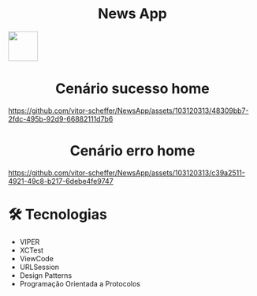 <h1 align="center">News App</h1>

<div align="center">
  <div style="display: flex">
    <img align="center" style="width: 60px" src="https://github.com/vitor-scheffer/NewsApp/assets/103120313/07ecc4ca-cd2f-4d42-8c8d-bd00b4e5cc5e" />
  </div>
</div>

<h1 align="center">Cenário sucesso home</h1>

https://github.com/vitor-scheffer/NewsApp/assets/103120313/48309bb7-2fdc-495b-92d9-66882111d7b6

<h1 align="center">Cenário erro home</h1>

https://github.com/vitor-scheffer/NewsApp/assets/103120313/c39a2511-4921-49c8-b217-6debe4fe9747

# 🛠️ Tecnologias

<ul>
  <li>VIPER</li>
  <li>XCTest</li>
  <li>ViewCode</li>
  <li>URLSession</li>
  <li>Design Patterns</li>
  <li>Programação Orientada a Protocolos</li>
</ul>

